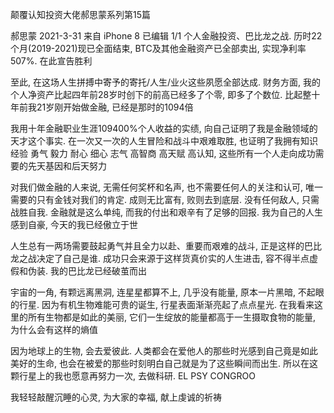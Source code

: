 颠覆认知投资大佬郝思蒙系列第15篇

郝思蒙 2021-3-31 来自 iPhone 8 已编辑 1/1 个人金融投资、巴比龙之战. 历时22个月(2019-2021)现已全面结束, BTC及其他金融资产已全部卖出, 实现净利率507%. 在此宣告胜利

至此, 在这场人生拼搏中寄予的寄托/人生/业火这些夙愿全部达成. 财务方面, 我的个人净资产比起四年前28岁时创下的前高已经多了个零, 即多了个数位. 比起整十年前我21岁刚开始做金融, 已经是那时的1094倍

我用十年金融职业生涯109400%个人收益的实绩, 向自己证明了我是金融领域的天才这个事实. 在一次又一次的人生冒险和战斗中艰难取胜, 也证明了我拥有知识 经验 勇气 毅力 耐心 细心 志气 高智商 高天赋 高认知, 这些所有一个人走向成功需要的先天基因和后天努力

对我们做金融的人来说, 无需任何奖杯和名声, 也不需要任何人的关注和认可, 唯一需要的只有金钱对我们的肯定. 成则无比富有, 败则去到底层. 没有任何敌人, 只需战胜自我. 金融就是这么单纯, 而我的付出和艰辛有了足够的回报. 我为自己的人生感到自豪, 今天的我已经傲立于世

人生总有一两场需要鼓起勇气并且全力以赴、重要而艰难的战斗, 正是这样的巴比龙之战决定了自己是谁. 成功只会来源于这样货真价实的人生进击, 容不得半点虚假和伪装. 我的巴比龙已经破茧而出

宇宙的一角, 有颗远离黑洞, 连星星都算不上, 几乎没有能量, 原本一片黑暗, 不起眼的行星. 因为有机生物难能可贵的诞生, 行星表面渐渐亮起了点点星光. 在我看来这里的所有生物都是如此的美丽, 它们一生绽放的能量都高于一生摄取食物的能量, 为什么会有这样的熵值

因为地球上的生物, 会去爱彼此. 人类都会在爱他人的那些时光感到自己竟是如此美好的生命, 也会在被爱的那些时刻明白自己就是为了这些瞬间而出生. 所以在这颗行星上的我也愿意再努力一次, 去做科研. EL PSY CONGROO

我轻轻敲醒沉睡的心灵, 为大家的幸福, 献上虔诚的祈祷

